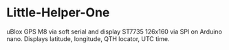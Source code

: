 # Little-Helper-One
uBlox GPS M8 via soft serial and display ST7735 126x160 via SPI on Arduino nano. Displays latitude, longitude, QTH locator, UTC time.

